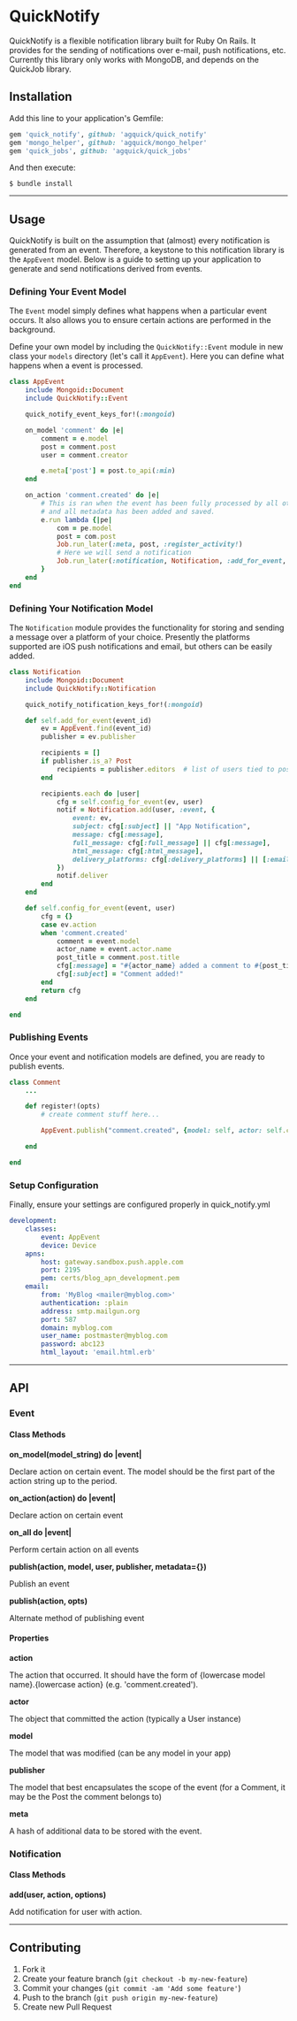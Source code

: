 # QuickNotify

QuickNotify is a flexible notification library built for Ruby On Rails. It provides for the sending of notifications over e-mail, push notifications, etc. Currently this library only works with MongoDB, and depends on the QuickJob library.

## Installation

Add this line to your application's Gemfile:

```ruby
gem 'quick_notify', github: 'agquick/quick_notify'
gem 'mongo_helper', github: 'agquick/mongo_helper'
gem 'quick_jobs', github: 'agquick/quick_jobs'
```

And then execute:

```term
$ bundle install
```

---

## Usage

QuickNotify is built on the assumption that (almost) every notification is generated from an event. Therefore, a keystone to this notification library is the `AppEvent` model. Below is a guide to setting up your application to generate and send notifications derived from events.

### Defining Your Event Model

The `Event` model simply defines what happens when a particular event occurs. It also allows you to ensure certain actions are performed in the background.

Define your own model by including the `QuickNotify::Event` module in new class your `models` directory (let's call it `AppEvent`). Here you can define what happens when a event is processed.

```ruby
class AppEvent
	include Mongoid::Document
	include QuickNotify::Event

	quick_notify_event_keys_for!(:mongoid)

	on_model 'comment' do |e|
		comment = e.model
		post = comment.post
		user = comment.creator

		e.meta['post'] = post.to_api(:min)
	end

	on_action 'comment.created' do |e|
		# This is ran when the event has been fully processed by all other hooks,
		# and all metadata has been added and saved.
		e.run lambda {|pe|
			com = pe.model
			post = com.post
			Job.run_later(:meta, post, :register_activity!)
			# Here we will send a notification
			Job.run_later(:notification, Notification, :add_for_event, [pe.id.to_s])
		}
	end
end
```

### Defining Your Notification Model

The `Notification` module provides the functionality for storing and sending a message over a platform of your choice. Presently the platforms supported are iOS push notifications and email, but others can be easily added.

```ruby
class Notification
	include Mongoid::Document
	include QuickNotify::Notification

	quick_notify_notification_keys_for!(:mongoid)

	def self.add_for_event(event_id)
		ev = AppEvent.find(event_id)
		publisher = ev.publisher

		recipients = []
		if publisher.is_a? Post
			recipients = publisher.editors	# list of users tied to post
		end

		recipients.each do |user|
			cfg = self.config_for_event(ev, user)
			notif = Notification.add(user, :event, {
				event: ev,
				subject: cfg[:subject] || "App Notification",
				message: cfg[:message],
				full_message: cfg[:full_message] || cfg[:message],
				html_message: cfg[:html_message],
				delivery_platforms: cfg[:delivery_platforms] || [:email]
			})
			notif.deliver
		end
	end

	def self.config_for_event(event, user)
		cfg = {}
		case ev.action
		when 'comment.created'
			comment = event.model
			actor_name = event.actor.name
			post_title = comment.post.title
			cfg[:message] = "#{actor_name} added a comment to #{post_title}."
			cfg[:subject] = "Comment added!"
		end
		return cfg
	end

end
```

### Publishing Events

Once your event and notification models are defined, you are ready to publish events.

```ruby
class Comment
	...

	def register!(opts)
		# create comment stuff here...

		AppEvent.publish("comment.created", {model: self, actor: self.creator, publisher: self.post, meta: {})

	end

end
```

### Setup Configuration

Finally, ensure your settings are configured properly in quick_notify.yml

```yaml
development:
	classes:
		event: AppEvent
		device: Device
	apns:
		host: gateway.sandbox.push.apple.com
		port: 2195
		pem: certs/blog_apn_development.pem
	email:
		from: 'MyBlog <mailer@myblog.com>'
		authentication: :plain
		address: smtp.mailgun.org
		port: 587
		domain: myblog.com
		user_name: postmaster@myblog.com
		password: abc123
		html_layout: 'email.html.erb'
```

---

## API

### Event

#### Class Methods

**on_model(model_string) do |event|**

Declare action on certain event. The model should be the first part of the action string up to the period.

**on_action(action) do |event|**

Declare action on certain event

**on_all do |event|**

Perform certain action on all events

**publish(action, model, user, publisher, metadata={})**

Publish an event

**publish(action, opts)**

Alternate method of publishing event

#### Properties

**action**

The action that occurred. It should have the form of {lowercase model name}.{lowercase action} (e.g. 'comment.created').

**actor**

The object that committed the action (typically a User instance)

**model**

The model that was modified (can be any model in your app)

**publisher**

The model that best encapsulates the scope of the event (for a Comment, it may be the Post the comment belongs to)

**meta**

A hash of additional data to be stored with the event.

### Notification

#### Class Methods

**add(user, action, options)**

Add notification for user with action.

---

## Contributing

1. Fork it
2. Create your feature branch (`git checkout -b my-new-feature`)
3. Commit your changes (`git commit -am 'Add some feature'`)
4. Push to the branch (`git push origin my-new-feature`)
5. Create new Pull Request
